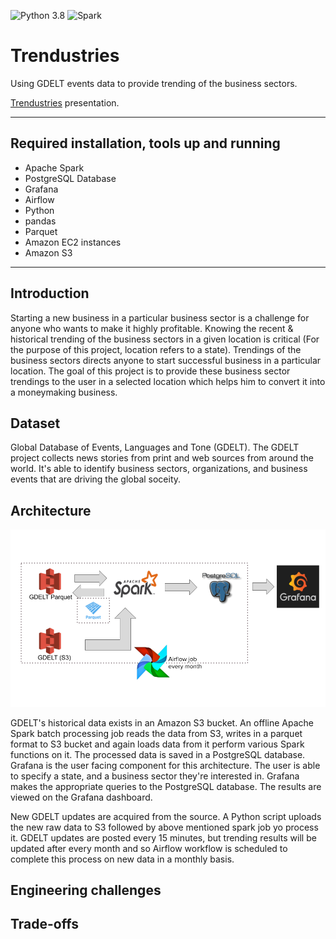 ![Python 3.8](https://img.shields.io/badge/python-3.7-green.svg)
![Spark](https://img.shields.io/badge/Spark-2.4.5-green)

# Trendustries
Using GDELT events data to provide trending of the business sectors.


[Trendustries](https://docs.google.com/presentation/d/1Ac4zOok6FbNJ7UfcnFMbY5wfHUFLPWu_-mNgvXp4lzs/edit?usp=sharing) presentation.

<hr/>

## Required installation, tools up and running
- Apache Spark
- PostgreSQL Database
- Grafana
- Airflow
- Python
- pandas
- Parquet
- Amazon EC2 instances
- Amazon S3

<hr/>

## Introduction
Starting a new business in a particular business sector is a challenge for anyone who wants to make it highly profitable. Knowing the recent & historical trending of the business sectors in a given location is critical (For the purpose of this project, location refers to a state). Trendings of the business sectors directs anyone to start successful business in a particular location. The goal of this project is to provide these business sector trendings to the user in a selected location which helps him to convert it into a moneymaking business. 


## Dataset
Global Database of Events, Languages and Tone (GDELT).
The GDELT project collects news stories from print and web sources from around the world. It's able to identify business sectors, organizations, and business events that are driving the global soceity. 

## Architecture

![Image](img/pipeline_v2.png)

GDELT's historical data exists in an Amazon S3 bucket. An offline Apache Spark batch processing job reads the data from S3, writes in a parquet format to S3 bucket and again loads data from it perform various Spark functions on it. The processed data is saved in a PostgreSQL database. Grafana is the user facing component for this architecture. The user is able to specify a state, and a business sector they're interested in. Grafana makes the appropriate queries to the PostgreSQL database. The results are viewed on the Grafana dashboard.

New GDELT updates are acquired from the source. A Python script uploads the new raw data to S3 followed by above mentioned spark job yo process it. GDELT updates are posted every 15 minutes, but trending results will be updated after every month and so Airflow workflow is scheduled to complete this process on new data in a monthly basis.


## Engineering challenges


## Trade-offs